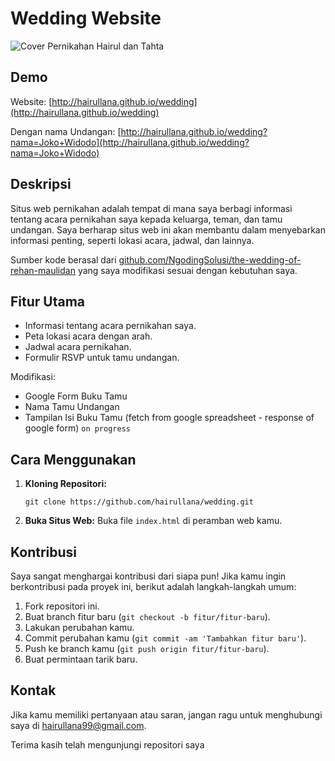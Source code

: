 # Wedding Website

![Cover Pernikahan Hairul dan Tahta](https://github.com/hairullana/wedding/assets/56705867/2148dfe8-0b73-4be6-a68f-ad7e981772cf)

## Demo

Website: [http://hairullana.github.io/wedding](http://hairullana.github.io/wedding)

Dengan nama Undangan: [http://hairullana.github.io/wedding?nama=Joko+Widodo](http://hairullana.github.io/wedding?nama=Joko+Widodo)

## Deskripsi

Situs web pernikahan adalah tempat di mana saya berbagi informasi tentang acara pernikahan saya kepada keluarga, teman, dan tamu undangan. Saya berharap situs web ini akan membantu dalam menyebarkan informasi penting, seperti lokasi acara, jadwal, dan lainnya.

Sumber kode berasal dari [github.com/NgodingSolusi/the-wedding-of-rehan-maulidan](https://github.com/NgodingSolusi/the-wedding-of-rehan-maulidan) yang saya modifikasi sesuai dengan kebutuhan saya.

## Fitur Utama

- Informasi tentang acara pernikahan saya.
- Peta lokasi acara dengan arah.
- Jadwal acara pernikahan.
- Formulir RSVP untuk tamu undangan.

Modifikasi:
- Google Form Buku Tamu
- Nama Tamu Undangan
- Tampilan Isi Buku Tamu (fetch from google spreadsheet - response of google form) `on progress`

## Cara Menggunakan

1. **Kloning Repositori:**
   ```
   git clone https://github.com/hairullana/wedding.git
   ```

2. **Buka Situs Web:**
   Buka file `index.html` di peramban web kamu.

## Kontribusi

Saya sangat menghargai kontribusi dari siapa pun! Jika kamu ingin berkontribusi pada proyek ini, berikut adalah langkah-langkah umum:

1. Fork repositori ini.
2. Buat branch fitur baru (`git checkout -b fitur/fitur-baru`).
3. Lakukan perubahan kamu.
4. Commit perubahan kamu (`git commit -am 'Tambahkan fitur baru'`).
5. Push ke branch kamu (`git push origin fitur/fitur-baru`).
6. Buat permintaan tarik baru.

## Kontak

Jika kamu memiliki pertanyaan atau saran, jangan ragu untuk menghubungi saya di [hairullana99@gmail.com](mailto:hairullana99@gmail.com).

Terima kasih telah mengunjungi repositori saya

